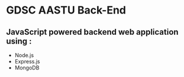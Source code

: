 # GDSC AASTU Back-End
## JavaScript powered backend web application using :
- Node.js
- Express.js
- MongoDB
